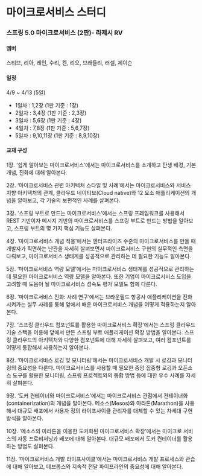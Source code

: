 # 마이크로서비스 스터디 #

### 스프링 5.0 마이크로서비스 (2판)- 라제시 RV ###

#### 멤버 ####

스티브, 리아, 레인, 수리, 켄, 리오, 브래들리, 러셀, 제이슨


#### 일정 ####

4/9 ~ 4/13 (5일)

- 1일차 : 1,2장 (1판 기준 : 1장)
- 2일차 : 3,4장 (1판 기준 : 2,3장)
- 3일차 : 5,6장 (1판 기준 : 4장)
- 4일차 : 7,8장 (1판 기준 : 5,6,7장)
- 5일차 : 9,10,11장 (1판 기준 : 8,9,10장)

#### 교재 구성 ####

1장. ‘쉽게 알아보는 마이크로서비스’에서는 마이크로서비스를 소개하고 탄생 배경, 기본 개념, 진화에 대해 알아본다.

2장. ‘마이크로서비스 관련 아키텍처 스타일 및 사례’에서는 마이크로서비스와 서비스 지향 아키텍처의 관계, 클라우드 네이티브(Cloud native)와 12 요소 애플리케이션의 개념을 알아보고, 각 기술의 보편적인 사례를 살펴본다.

3장. ‘스프링 부트로 만드는 마이크로서비스’에서는 스프링 프레임워크를 사용해서 REST 기반이자 메시지 기반의 마이크로서비스를 스프링 부트로 만드는 방법을 알아보고, 스프링 부트의 몇 가지 핵심 기능도 살펴본다.

4장. ‘마이크로서비스 개념 적용’에서는 엔터프라이즈 수준의 마이크로서비스를 만들 때 개발자가 직면하는 난관을 자세히 살펴보면서 마이크로서비스 구현의 실무적인 측면을 다뤄보고, 마이크로서비스 생태계를 성공적으로 관리하는 데 필요한 기능도 알아본다.

5장. ‘마이크로서비스 역량 모델’에서는 마이크로서비스 생태계를 성공적으로 관리하는 데 필요한 마이크로서비스 역량 모델을 알아본다. 또한 기업이 마이크로서비스 도입을 고려할 때 도움이 될 마이크로서비스 성숙도 평가 모델도 함께 다룬다.

6장. ‘마이크로서비스 진화: 사례 연구’에서는 브라운필드 항공사 애플리케이션을 진화시켜가는 실무 사례를 통해 앞에서 배운 마이크로서비스 개념을 어떻게 적용하는지 알아본다.

7장. ‘스프링 클라우드 컴포넌트를 활용한 마이크로서비스 확장’에서는 스프링 클라우드 기술 스택을 이용해 앞에서 만든 스프링 부트 애플리케이션 확장 방법을 알아본다. 스프링 클라우드의 아키텍처와 다양한 컴포넌트에 대해 자세히 살펴보고, 여러 컴포넌트를 어떻게 통합해서 사용하는지 알아본다.

8장. ‘마이크로서비스 로깅 및 모니터링’에서는 마이크로서비스 개발 시 로깅과 모니터링의 중요성을 다룬다. 마이크로서비스를 사용할 때 필요한 중앙 집중형 로깅과 오픈소스 도구를 활용한 모니터링, 스프링 프로젝트와의 통합 방법 등에 대한 우수 사례를 자세히 살펴본다.

9장. ‘도커 컨테이너와 마이크로서비스’에서는 마이크로서비스 관점에서 컨테이너화(containerization)의 개념을 알아본다. 메소스(Mesos)와 마라톤(Marathon)을 사용해서 대규모 배포에서 사용자 정의 라이프사이클 관리자를 대체할 수 있는 차세대 구현 방식을 알아본다.

10장. ‘메소스와 마라톤을 이용한 도커화된 마이크로서비스 확장’에서는 마이크로 서비스의 자동 프로비저닝과 배포에 대해 알아본다. 대규모 배포에서 도커 컨테이너를 활용하는 방법도 살펴본다.

11장. ‘마이크로서비스 개발 라이프사이클’에서는 마이크로서비스 개발 프로세스와 관습에 대해 알아보고, 데브옵스와 지속적 전달 파이프라인의 중요성에 대해 알아본다.
